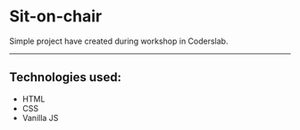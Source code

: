 # Sit-on-chair

Simple project have created during workshop in Coderslab.

---

## Technologies used:
+ HTML
+ CSS
+ Vanilla JS
